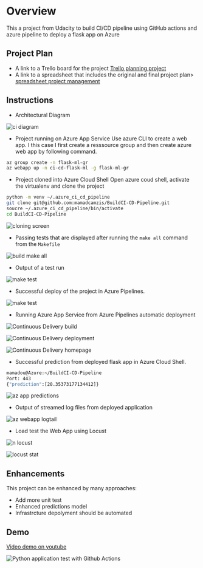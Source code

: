 # Overview
This a  project from Udacity to build CI/CD pipeline using GitHub actions and azure pipeline 
to deploy a flask app on Azure

## Project Plan

* A link to a Trello board for the project [Trello planning project](https://trello.com/b/vV1MJiMx/building-a-ci-cd-pipeline)
* A link to a spreadsheet that includes the original and final project plan> [spreadsheet project management](https://docs.google.com/spreadsheets/d/1-7xYcPvTTA3If3X05Kf7Lqj8NJUzzYQn/edit#gid=224114949)

## Instructions


* Architectural Diagram 

![ci diagram](images/ci-diagram.png)


* Project running on Azure App Service
Use azure CLI to create a web app. I this case I first create a resssource group and then create azure web app by following command.

```bash
az group create -n flask-ml-gr
az webapp up -n ci-cd-flask-ml -g flask-ml-gr

```

* Project cloned into Azure Cloud Shell
Open azure coud shell, activate the virtualenv and clone the project

```bash
python -m venv ~/.azure_ci_cd_pipeline
git clone git@github.com:mamadcamzis/BuildCI-CD-Pipeline.git
soucre ~/.azure_ci_cd_pipeline/bin/activate
cd BuildCI-CD-Pipeline
```
![cloning screen](images/gitclone.png)
* Passing tests that are displayed after running the `make all` command from the `Makefile`

![build make all](images/build.png)

* Output of a test run

![make test](images/passedmake.png)


* Successful deploy of the project in Azure Pipelines.  

![make test](images/apipeline.png)

* Running Azure App Service from Azure Pipelines automatic deployment

![Continuous Delivery build](images/cd2.png)

![Continuous Delivery deployment](images/cd1.png)

![Continuous Delivery homepage](images/homepage.png)

* Successful prediction from deployed flask app in Azure Cloud Shell.  



```bash
mamadou@Azure:~/BuildCI-CD-Pipeline
Port: 443
{"prediction":[20.35373177134412]}
```

![az app predictions](images/azapp.png)
* Output of streamed log files from deployed application

![az webapp logtail](images/logtail.png)

* Load test the Web App using Locust

![n locust](images/nlocust.png)

![locust stat](images/locuststat.png)



## Enhancements

This project can be enhanced by many approaches:

- Add more unit test
- Enhanced predictions model
- Infrastrcture depolyment should be automated

## Demo 

[Video demo on youtube](https://www.youtube.com/watch?v=0dvEjsRMNd8)




![Python application test with Github Actions](https://github.com/mamadcamzis/BuildCI-CD-Pipeline/workflows/Python%20application%20test%20with%20Github%20Actions/badge.svg)

